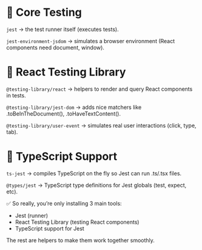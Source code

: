# 🔹 Core Testing

`jest` → the test runner itself (executes tests).

`jest-environment-jsdom` → simulates a browser environment (React components need document, window).

# 🔹 React Testing Library

`@testing-library/react` → helpers to render and query React components in tests.

`@testing-library/jest-dom` → adds nice matchers like .toBeInTheDocument(), .toHaveTextContent().

`@testing-library/user-event` → simulates real user interactions (click, type, tab).

# 🔹 TypeScript Support

`ts-jest` → compiles TypeScript on the fly so Jest can run .ts/.tsx files.

`@types/jest` → TypeScript type definitions for Jest globals (test, expect, etc).

✅ So really, you’re only installing 3 main tools:

- Jest (runner)
- React Testing Library (testing React components)
- TypeScript support for Jest

The rest are helpers to make them work together smoothly.
